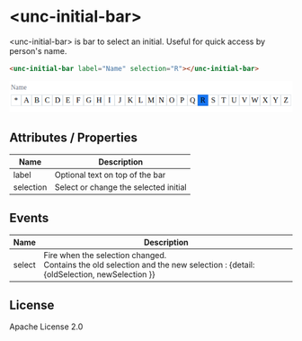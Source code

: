 # &lt;unc-initial-bar&gt;

&lt;unc-initial-bar&gt; is bar to select an initial. Useful for quick access by person's name.

```html
<unc-initial-bar label="Name" selection="R"></unc-initial-bar>
```
![screenshot](https://raw.githubusercontent.com/unc-dsi/unc-web-components/main/packages/unc-initial-bar/screenshot.png)

## Attributes / Properties

| Name | Description |
|------|-------------|
| label | Optional text on top of the bar |
| selection | Select or change the selected initial |

## Events

| Name | Description |
|------|-------------|
| select | Fire when the selection changed.<br> Contains the old selection and the new selection :  {detail: {oldSelection, newSelection }} |

## License

Apache License 2.0